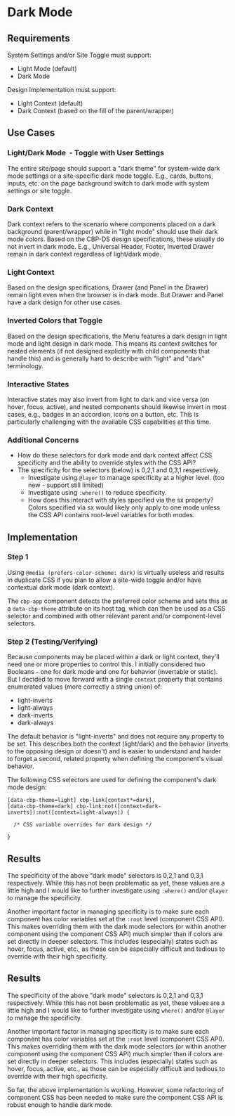 # Dark Mode

## Requirements

System Settings and/or Site Toggle must support:

* Light Mode (default)
* Dark Mode

Design Implementation must support:

* Light Context (default)
* Dark Context (based on the fill of the parent/wrapper)

## Use Cases

### Light/Dark Mode  - Toggle with User Settings 

The entire site/page should support a "dark theme" for system-wide dark mode settings or a site-specific dark mode toggle. E.g., cards, buttons, inputs, etc. on the page background switch to dark mode with system settings or site toggle.

### Dark Context

Dark context refers to the scenario where components placed on a dark background (parent/wrapper) while in "light mode" should use their dark mode colors. Based on the CBP-DS design specifications, these usually do not invert in dark mode. E.g., Universal Header, Footer, Inverted Drawer remain in dark context regardless of light/dark mode.

### Light Context

Based on the design specifications, Drawer (and Panel in the Drawer) remain light even when the browser is in dark mode. But Drawer and Panel have a dark design for other use cases.

### Inverted Colors that Toggle

Based on the design specifications, the Menu features a dark design in light mode and light design in dark mode. This means its context switches for nested elements (if not designed explicitly with child components that handle this) and is generally hard to describe with "light" and "dark" terminology.

### Interactive States

Interactive states may also invert from light to dark and vice versa (on hover, focus, active), and nested components should likewise invert in most cases, e.g., badges in an accordion, icons on a button, etc. This is particularly challenging with the available CSS capabilities at this time.

### Additional Concerns

* How do these selectors for dark mode and dark context affect CSS specificity and the ability to override styles with the CSS API?
* The specificity for the selectors (below) is 0,2,1 and 0,3,1 respectively.
  * Investigate using `@layer` to manage specificity at a higher level. (too new - support still limited)
  * Investigate using `:where()` to reduce specificity.
  * How does this interact with styles specified via the sx property? Colors specified via sx would likely only apply to one mode unless the CSS API contains root-level variables for both modes.

## Implementation

### Step 1

Using `@media (prefers-color-scheme: dark)` is virtually useless and results in duplicate CSS if you plan to allow a site-wide toggle and/or have contextual dark mode (dark context).

The `cbp-app` component detects the preferred color scheme and sets this as a `data-cbp-theme` attribute on its host tag, which can then be used as a CSS selector and combined with other relevant parent and/or component-level selectors.

### Step 2 (Testing/Verifying)

Because components may be placed within a dark or light context, they'll need one or more properties to control this. I initially considered two Booleans - one for dark mode and one for behavior (invertable or static). But l decided to move forward with a single `context` property that contains enumerated values (more correctly a string union) of:

* light-inverts
* light-always
* dark-inverts
* dark-always

The default behavior is "light-inverts" and does not require any property to be set. This describes both the context (light/dark) and the behavior (inverts to the opposing design or doesn't) and is easier to understand and harder to forget a second, related property when defining the component's visual behavior.

The following CSS selectors are used for defining the component's dark mode design:

```
[data-cbp-theme=light] cbp-link[context*=dark],
[data-cbp-theme=dark] cbp-link:not([context=dark-inverts]):not([context=light-always]) {  

  /* CSS variable overrides for dark design */

}
```

## Results

The specificity of the above "dark mode" selectors is 0,2,1 and 0,3,1 respectively. While this has not been problematic as yet, these values are a little high and I would like to further investigate using `:where()` and/or `@layer` to manage the specificity.

Another important factor in managing specificity is to make sure each component has color variables set at the `:root` level (component CSS API). This makes overriding them with the dark mode selectors (or within another component using the component CSS API) much simpler than if colors are set directly in deeper selectors. This includes (especially) states such as hover, focus, active, etc., as those can be especially difficult and tedious to override with their high specificity. 

## Results

The specificity of the above "dark mode" selectors is 0,2,1 and 0,3,1 respectively. While this has not been problematic as yet, these values are a little high and I would like to further investigate using `where()` and/or `@layer` to manage the specificity.

Another important factor in managing specificity is to make sure each component has color variables set at the `:root` level (component CSS API). This makes overriding them with the dark mode selectors (or within another component using the component CSS API) much simpler than if colors are set directly in deeper selectors. This includes (especially) states such as hover, focus, active, etc., as those can be especially difficult and tedious to override with their high specificity. 

So far, the above implementation is working. However, some refactoring of component CSS has been needed to make sure the component CSS API is robust enough to handle dark mode.